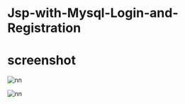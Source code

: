 # Jsp-with-Mysql-Login-and-Registration

# screenshot

![nn](https://user-images.githubusercontent.com/12325386/27990460-20147204-648a-11e7-82b0-6a766ea5e3fd.JPG)

![nn](https://user-images.githubusercontent.com/12325386/27990463-4784eb3e-648a-11e7-83bd-5a09eee3e94a.JPG)
